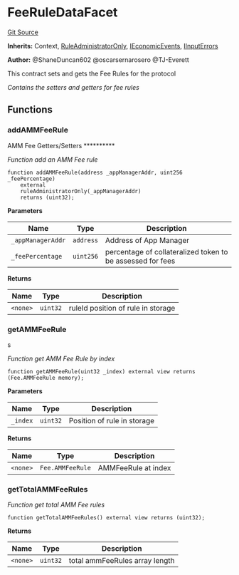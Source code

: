 # FeeRuleDataFacet
[Git Source](https://github.com/thrackle-io/tron/blob/fceb75bbcbc9fcccdbb0ae49e82ea903ed8190d1/src/economic/ruleStorage/FeeRuleDataFacet.sol)

**Inherits:**
Context, [RuleAdministratorOnly](/src/economic/RuleAdministratorOnly.sol/contract.RuleAdministratorOnly.md), [IEconomicEvents](/src/interfaces/IEvents.sol/interface.IEconomicEvents.md), [IInputErrors](/src/interfaces/IErrors.sol/interface.IInputErrors.md)

**Author:**
@ShaneDuncan602 @oscarsernarosero @TJ-Everett

This contract sets and gets the Fee Rules for the protocol

*Contains the setters and getters for fee rules*


## Functions
### addAMMFeeRule

AMM Fee Getters/Setters **********

*Function add an AMM Fee rule*


```solidity
function addAMMFeeRule(address _appManagerAddr, uint256 _feePercentage)
    external
    ruleAdministratorOnly(_appManagerAddr)
    returns (uint32);
```
**Parameters**

|Name|Type|Description|
|----|----|-----------|
|`_appManagerAddr`|`address`|Address of App Manager|
|`_feePercentage`|`uint256`|percentage of collateralized token to be assessed for fees|

**Returns**

|Name|Type|Description|
|----|----|-----------|
|`<none>`|`uint32`|ruleId position of rule in storage|


### getAMMFeeRule

s

*Function get AMM Fee Rule by index*


```solidity
function getAMMFeeRule(uint32 _index) external view returns (Fee.AMMFeeRule memory);
```
**Parameters**

|Name|Type|Description|
|----|----|-----------|
|`_index`|`uint32`|Position of rule in storage|

**Returns**

|Name|Type|Description|
|----|----|-----------|
|`<none>`|`Fee.AMMFeeRule`|AMMFeeRule at index|


### getTotalAMMFeeRules

*Function get total AMM Fee rules*


```solidity
function getTotalAMMFeeRules() external view returns (uint32);
```
**Returns**

|Name|Type|Description|
|----|----|-----------|
|`<none>`|`uint32`|total ammFeeRules array length|


